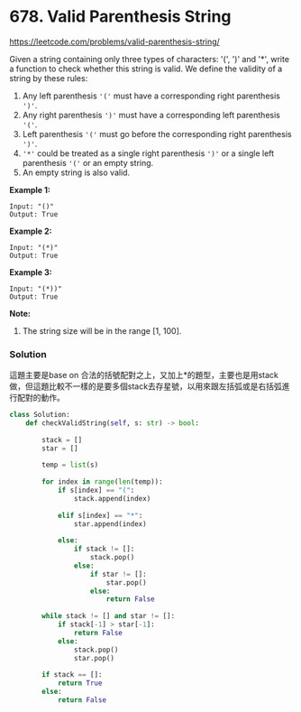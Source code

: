 # 678. Valid Parenthesis String

https://leetcode.com/problems/valid-parenthesis-string/

Given a string containing only three types of characters: '(', ')' and '*', write a function to check whether this string is valid. We define the validity of a string by these rules:

1. Any left parenthesis `'('` must have a corresponding right parenthesis `')'`.
2. Any right parenthesis `')'` must have a corresponding left parenthesis `'('`.
3. Left parenthesis `'('` must go before the corresponding right parenthesis `')'`.
4. `'*'` could be treated as a single right parenthesis `')'` or a single left parenthesis `'('` or an empty string.
5. An empty string is also valid.

**Example 1:**

```
Input: "()"
Output: True
```

**Example 2:**

```
Input: "(*)"
Output: True
```

**Example 3:**

```
Input: "(*))"
Output: True
```

**Note:**

1. The string size will be in the range [1, 100].

### Solution

這題主要是base on 合法的括號配對之上，又加上*的題型，主要也是用stack做，但這題比較不一樣的是要多個stack去存星號，以用來跟左括弧或是右括弧進行配對的動作。

```python
class Solution:
    def checkValidString(self, s: str) -> bool:
        
        stack = []
        star = [] 
        
        temp = list(s)
        
        for index in range(len(temp)):
            if s[index] == "(":
                stack.append(index)
                
            elif s[index] == "*":
                star.append(index)
                
            else:
                if stack != []:
                    stack.pop()
                else:
                    if star != []:
                        star.pop()
                    else:
                        return False        
        
        while stack != [] and star != []:
            if stack[-1] > star[-1]:
                return False
            else:
                stack.pop()
                star.pop()
        
        if stack == []:
            return True
        else:
            return False
```

